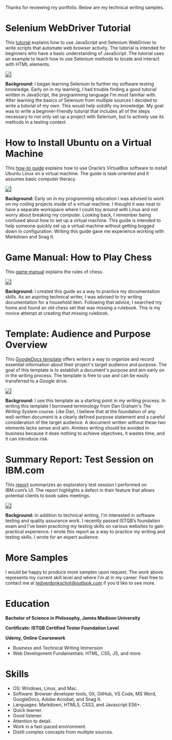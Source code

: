 Thanks for reviewing my portfolio. Below are my technical writing samples.

# Selenium WebDriver Tutorial

This [tutorial](https://github.com/Ted-V/portfolio/blob/main/resources/Selenium_JS_Tutorial/seleniumtut.md) explains how to use JavaScript and Selenium WebDriver to write scripts that automate web browser activity. The tutorial is intended for beginners who have a basic understanding of JavaScript. The tutorial uses an example to teach how to use Selenium methods to locate and interact with HTML elements.

<a href="https://github.com/Ted-V/portfolio/blob/main/resources/Selenium_JS_Tutorial/seleniumtut.md"><img src="resources/thumbnails/selenium_alt_graphic.png" style="box-shadow: 1px 1px 1px 1px grey;"/></a>

**Background:** I began learning Selenium to further my software testing knowledge. Early on in my learning, I had trouble finding a good tutorial written in JavaScript, the programming language I'm most familiar with. After learning the basics of Selenium from multiple sources I decided to write a tutorial of my own. This would help solidify my knowledge. My goal was to write a beginner-friendly tutorial that includes all of the steps necessary to not only set up a project with Selenium, but to actively use its methods in a testing context.

# How to Install Ubuntu on a Virtual Machine

This [how-to guide](https://github.com/Ted-V/portfolio/blob/main/resources/Ubuntu%20VM%20Guide/ubuntu_vm_installation_guide.md) explains how to use Oracle’s VirtualBox software to install Ubuntu Linux on a virtual machine. The guide is task-oriented and it assumes basic computer literacy.

<a href="https://github.com/Ted-V/portfolio/blob/main/resources/Ubuntu%20VM%20Guide/ubuntu_vm_installation_guide.md"><img src="resources/thumbnails/ubuntu_virtualbox_graphic.png" style="box-shadow: 1px 1px 1px 1px grey;"/></a>

**Background:** Early on in my programming education I was advised to work on my coding projects inside of a virtual machine. I thought it was neat to have a separate workspace where I could toy around with Linux and not worry about breaking my computer. Looking back, I remember being confused about how to set up a virtual machine. This guide is intended to help someone quickly set up a virtual machine without getting bogged down in configuration. Writing this guide gave me experience working with Markdown and Snag It.

# Game Manual: How to Play Chess

This [game manual](resources/chess_manual.pdf) explains the rules of chess.

<a href="resources/chess_manual.pdf"><img src="resources/thumbnails/chess_manual_graphic.png" style="box-shadow: 1px 1px 1px 1px grey;"/></a>

**Background:** I created this guide as a way to practice my documentation skills. As an aspiring technical writer, I was advised to try writing documentation for a household item. Following that advice, I searched my home and found an old chess set that was missing a rulebook. This is my novice attempt at creating that missing rulebook. 

# Template: Audience and Purpose Overview

This [GoogleDocs template](https://docs.google.com/document/d/1FrgzfyifFIkPSuOr0ERs_vaioVlgcjXrBJuEHpS2sq4/edit?usp=sharing) offers writers a way to organize and record essential information about their project's target audience and purpose. The goal of this template is to establish a document's purpose and aim early on in the writing process. The template is free to use and can be easily transferred to a Google drive. 

<a href="https://docs.google.com/document/d/1FrgzfyifFIkPSuOr0ERs_vaioVlgcjXrBJuEHpS2sq4/edit?usp=sharing"><img src="resources/thumbnails/template_graphic.png" style="box-shadow: 1px 1px 1px 1px grey;"/></a>

**Background:** I use this template as a starting point in my writing process. In writing this template I borrowed terminology from Dan Graham's *The Writing System* course. Like Dan, I believe that at the foundation of any well-written document is a clearly defined purpose statement and a careful consideration of the target audience. A document written without these two elements lacks sense and aim. Aimless writing should be avoided in business because it does nothing to achieve objectives, it wastes time, and it can introduce risk.

# Summary Report: Test Session on IBM.com

This [report](resources/ibm_exploratory_test_summary.pdf) summarizes an exploratory test session I performed on IBM.com’s UI. The report highlights a defect in their feature that allows potential clients to book sales meetings.

<a href="resources/ibm_exploratory_test_summary.pdf"><img src="resources/thumbnails/test_report_graphic.png" style="box-shadow: 1px 1px 1px 1px grey;"/></a>

**Background:** In addition to technical writing, I'm interested in software testing and quality assurance work. I recently passed ISTQB’s foundation exam and I've been practicing my testing skills on various websites to gain practical experience. I wrote this report as a way to practice my writing and testing skills. I wrote for an expert audience.

# More Samples
I would be happy to produce more samples upon request. The work above represents my current skill level and where I'm at in my career. Feel free to contact me at tedverdonkschot@outlook.com if you'd like to see more.

# Education
**Bachelor of Science in Philosophy, James Madison University**

**Certificate: ISTQB Certified Tester Foundation Level**

**Udemy, Online Coursework** 
- Business and Technical Writing Immersion
- Web Development Fundamentals: HTML, CSS, JS, and more

# Skills
- OS: Windows, Linux, and Mac.
- Software: Browser developer tools, Git, GitHub, VS Code, MS Word, GoogleDocs, Adobe Acrobat, and Snag It.
- Languages: Markdown, HTML5, CSS3, and Javascript ES6+.
- Quick learner.
- Good listener.
- Attention to detail.
- Work in a fast-paced environment.
- Distill complex concepts from multiple sources.
